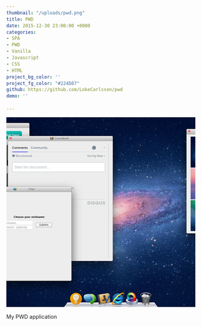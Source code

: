 ```yaml
---
thumbnail: "/uploads/pwd.png"
title: PWD
date: 2015-12-30 23:00:00 +0000
categories:
- SPA
- PWD
- Vanilla
- Javascript
- CSS
- HTML
project_bg_color: ''
project_fg_color: "#224D87"
github: https://github.com/LokeCarlsson/pwd
demo: ''

---
```

![](/uploads/pwd.png)

My PWD application